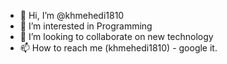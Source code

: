 - 👋 Hi, I’m @khmehedi1810
- 👀 I’m interested in Programming
- 💞️ I’m looking to collaborate on new technology
- 📫 How to reach me (khmehedi1810) - google it.

<!---
khmehedi1810/khmehedi1810 is a ✨ special ✨ repository because its `README.md` (this file) appears on your GitHub profile.
You can click the Preview link to take a look at your changes.
--->

